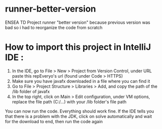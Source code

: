 # runner-better-version
ENSEA TD Project runner
"better version" because previous version was bad so i had to reorganize the code from scratch

# How to import this project in IntelliJ IDE :

1. In the IDE, go to File > New > Project from Version Control, under URL paste this repEveryo's url (found under Code > HTTPS)
2. Make sure you have javafx downloaded in a file where you can find it
3. Go to File > Project Structure > Libraries > Add, and copy the path of the /lib folder of javafx
4. In the top right, click on Main > Edit configuration, under VM options, replace the file path (C:/...) with your /lib folder's file path

You can now run the code. Everything should work fine.
If the IDE tells you that there is a problem with the JDK, click on solve automatically and wait for the download to end, then run the code again
